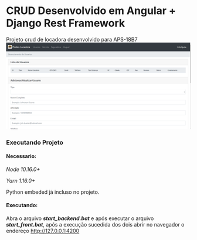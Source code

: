# CRUD Desenvolvido em Angular + Django Rest Framework

Projeto crud de locadora desenvolvido para APS-18B7
![Print](print.png)

### Executando Projeto

#### Necessario:
_Node 10.16.0+_

_Yarn 1.16.0+_

Python embeded já incluso no projeto. 

#### Executando:

Abra o arquivo ***start_backend.bat*** e após executar o arquivo ***start_front.bat***, após a execução sucedida dos dois abrir no navegador o endereço http://127.0.0.1:4200
